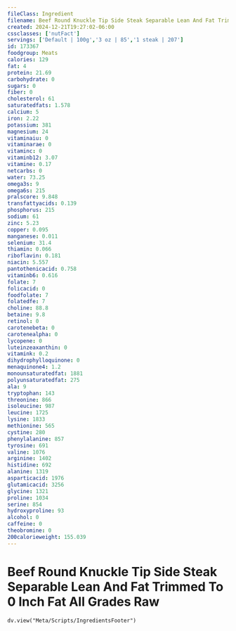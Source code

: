 ```yaml
---
fileClass: Ingredient
filename: Beef Round Knuckle Tip Side Steak Separable Lean And Fat Trimmed To 0 Inch Fat All Grades Raw
created: 2024-12-21T19:27:02-06:00
cssclasses: ['nutFact']
servings: ['Default | 100g','3 oz | 85','1 steak | 207']
id: 173367
foodgroup: Meats
calories: 129
fat: 4
protein: 21.69
carbohydrate: 0
sugars: 0
fiber: 0
cholesterol: 61
saturatedfats: 1.578
calcium: 5
iron: 2.22
potassium: 381
magnesium: 24
vitaminaiu: 0
vitaminarae: 0
vitaminc: 0
vitaminb12: 3.07
vitamine: 0.17
netcarbs: 0
water: 73.25
omega3s: 9
omega6s: 215
pralscore: 9.848
transfattyacids: 0.139
phosphorus: 215
sodium: 61
zinc: 5.23
copper: 0.095
manganese: 0.011
selenium: 31.4
thiamin: 0.066
riboflavin: 0.181
niacin: 5.557
pantothenicacid: 0.758
vitaminb6: 0.616
folate: 7
folicacid: 0
foodfolate: 7
folatedfe: 7
choline: 88.8
betaine: 9.8
retinol: 0
carotenebeta: 0
carotenealpha: 0
lycopene: 0
luteinzeaxanthin: 0
vitamink: 0.2
dihydrophylloquinone: 0
menaquinone4: 1.2
monounsaturatedfat: 1881
polyunsaturatedfat: 275
ala: 9
tryptophan: 143
threonine: 866
isoleucine: 987
leucine: 1725
lysine: 1833
methionine: 565
cystine: 280
phenylalanine: 857
tyrosine: 691
valine: 1076
arginine: 1402
histidine: 692
alanine: 1319
asparticacid: 1976
glutamicacid: 3256
glycine: 1321
proline: 1034
serine: 854
hydroxyproline: 93
alcohol: 0
caffeine: 0
theobromine: 0
200calorieweight: 155.039
---
```


# Beef Round Knuckle Tip Side Steak Separable Lean And Fat Trimmed To 0 Inch Fat All Grades Raw

```dataviewjs
dv.view("Meta/Scripts/IngredientsFooter")
```